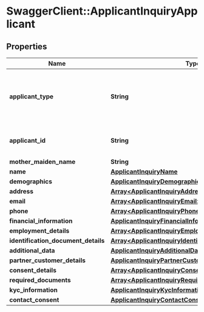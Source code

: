 # SwaggerClient::ApplicantInquiryApplicant

## Properties
Name | Type | Description | Notes
------------ | ------------- | ------------- | -------------
**applicant_type** | **String** | Type of an applicant.This is a reference data field.Please use /utilities/referenceData/{applicantType} resource to get valid values of this field with descriptions. You can use the fieldname as the referenceCode parameter to retrieve the values. | 
**applicant_id** | **String** | Unique ID created for an Applicant. This is retuned back in ApplicantAdd response and the same should be passed here. | [optional] 
**mother_maiden_name** | **String** | Mothers maiden name | [optional] 
**name** | [**ApplicantInquiryName**](ApplicantInquiryName.md) |  | 
**demographics** | [**ApplicantInquiryDemographics**](ApplicantInquiryDemographics.md) |  | [optional] 
**address** | [**Array&lt;ApplicantInquiryAddress&gt;**](ApplicantInquiryAddress.md) |  | [optional] 
**email** | [**Array&lt;ApplicantInquiryEmail&gt;**](ApplicantInquiryEmail.md) |  | [optional] 
**phone** | [**Array&lt;ApplicantInquiryPhone&gt;**](ApplicantInquiryPhone.md) |  | [optional] 
**financial_information** | [**ApplicantInquiryFinancialInformation**](ApplicantInquiryFinancialInformation.md) |  | [optional] 
**employment_details** | [**Array&lt;ApplicantInquiryEmploymentDetails&gt;**](ApplicantInquiryEmploymentDetails.md) |  | [optional] 
**identification_document_details** | [**Array&lt;ApplicantInquiryIdentificationDocumentDetails&gt;**](ApplicantInquiryIdentificationDocumentDetails.md) |  | [optional] 
**additional_data** | [**ApplicantInquiryAdditionalData**](ApplicantInquiryAdditionalData.md) |  | [optional] 
**partner_customer_details** | [**ApplicantInquiryPartnerCustomerDetails**](ApplicantInquiryPartnerCustomerDetails.md) |  | [optional] 
**consent_details** | [**Array&lt;ApplicantInquiryConsentDetails&gt;**](ApplicantInquiryConsentDetails.md) |  | [optional] 
**required_documents** | [**Array&lt;ApplicantInquiryRequiredDocuments&gt;**](ApplicantInquiryRequiredDocuments.md) |  | [optional] 
**kyc_information** | [**ApplicantInquiryKycInformation**](ApplicantInquiryKycInformation.md) |  | [optional] 
**contact_consent** | [**ApplicantInquiryContactConsent**](ApplicantInquiryContactConsent.md) |  | [optional] 

